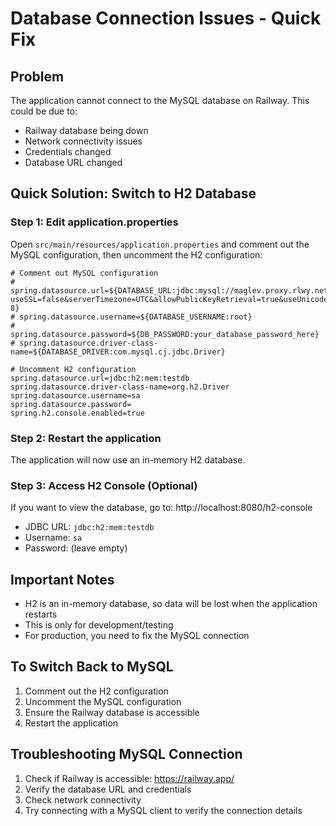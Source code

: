 # Database Connection Issues - Quick Fix

## Problem
The application cannot connect to the MySQL database on Railway. This could be due to:
- Railway database being down
- Network connectivity issues
- Credentials changed
- Database URL changed

## Quick Solution: Switch to H2 Database

### Step 1: Edit application.properties
Open `src/main/resources/application.properties` and comment out the MySQL configuration, then uncomment the H2 configuration:

```properties
# Comment out MySQL configuration
# spring.datasource.url=${DATABASE_URL:jdbc:mysql://maglev.proxy.rlwy.net:56319/railway?useSSL=false&serverTimezone=UTC&allowPublicKeyRetrieval=true&useUnicode=true&characterEncoding=UTF-8}
# spring.datasource.username=${DATABASE_USERNAME:root}
# spring.datasource.password=${DB_PASSWORD:your_database_password_here}
# spring.datasource.driver-class-name=${DATABASE_DRIVER:com.mysql.cj.jdbc.Driver}

# Uncomment H2 configuration
spring.datasource.url=jdbc:h2:mem:testdb
spring.datasource.driver-class-name=org.h2.Driver
spring.datasource.username=sa
spring.datasource.password=
spring.h2.console.enabled=true
```

### Step 2: Restart the application
The application will now use an in-memory H2 database.

### Step 3: Access H2 Console (Optional)
If you want to view the database, go to: http://localhost:8080/h2-console
- JDBC URL: `jdbc:h2:mem:testdb`
- Username: `sa`
- Password: (leave empty)

## Important Notes
- H2 is an in-memory database, so data will be lost when the application restarts
- This is only for development/testing
- For production, you need to fix the MySQL connection

## To Switch Back to MySQL
1. Comment out the H2 configuration
2. Uncomment the MySQL configuration
3. Ensure the Railway database is accessible
4. Restart the application

## Troubleshooting MySQL Connection
1. Check if Railway is accessible: https://railway.app/
2. Verify the database URL and credentials
3. Check network connectivity
4. Try connecting with a MySQL client to verify the connection details 